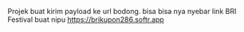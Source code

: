 Projek buat kirim payload ke url bodong. bisa bisa nya nyebar link BRI Festival buat nipu
https://brikupon286.softr.app
